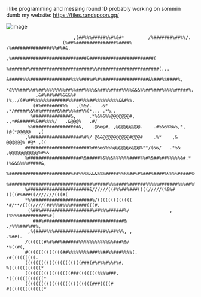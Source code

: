 i like programming and messing round :D probably working on sommin dumb
my website: https://files.randspoon.gq/

![image](https://user-images.githubusercontent.com/107148755/201308392-0e36172f-562a-4ed9-af3e-96de0a15e75d.gif)

                                                                                                    
                                                                                                    
                             ,(##%%%#####%%#%&#*         /%#######%##%%/.                           
                         (%##%###############%####%  /%###############%%#%#&,                       
                      ,%############################&########################(                      
                     %#######%#######################%%#######################(...                  
                    &#####%%%###############%%%%###%#%#%#################&%###%%####%,              
                  *&%%%###%%#%##%%%%%%%%##%%###%%%%&%##%%####%%%%&&&%%##%###%%%%%#####%.            
               .&#%##%##%&&&%#            (%,./(#%##%%%%%%#######%%###%%%##%%%%%%%%%&&#%%.          
              (#%########%%   ,(%&/.   .&*       .*/#####%&%#%######&%##%%%##%%(*,.. .*%,.          
             %##############&,     .*%&%&%%@@@@@@@#,    .,*#&#####%&##%%%%/   .&@@@%   .#/          
            %%#################&,   .@&&@#, ,@@@@@@@@@.    .#%&&%%&%,*,     (@(*@@@@@   ,(          
           ,%###################%#%/ @&&@@@@@@@@@@#@@@#    .%*    ,&       @@@@@@% #@* ,((          
           ########################%##&&&%%%@@@@@@&@@@%**/(&&/   .*%&    ,@@@@@@@@@@@%#%&           
           %####################%&#####%&%%&%%%%%%####%%#%&##%##%%%%%&#.*(%&&&%%%#####&,            
           %#######################%##%%%%&&&%%%#####%%&%##%#%###%####%&%%%#####%%%&%#&.            
           %###############################%#####%%%####%######%%%%%#######%%%##%%%###/(//          
           %#######################&//////((#%%##%###((((/////(%&%#((((#%###((///////(((#(          
           *%%######################%/(((((((((((((  *#/**/((((////(##%%%#%%%######(((#.            
            (%##%###################%##%%%######%/               ,(%%%%##########%#(                
              ###%##############################&                      ./%%%###%##%,                
            ,%(####%%%###################%%##%%%, ,                         .%##(.                  
           /((((((#%#%##%######%%%%%%%%%%%&%###%&/                           *%((#(,                
           #(((((((((((((##%%%%%%%%###%%##%%###%%%%(.                        /#(((((((((.           
           (((((((((((((((((((((###(#%#%%#%%#%#,                            %((((((((((((*          
           (((((((((((((((((###(((((((%%%%###.                             *(((((((((((((*          
           (((((((((((((((((((((((((###((((#                               #(((((((((((((*          
           
           
